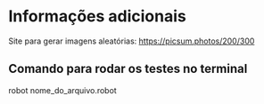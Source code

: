 # Informações adicionais

Site para gerar imagens aleatórias: https://picsum.photos/200/300

## Comando para rodar os testes no terminal

robot  nome_do_arquivo.robot
